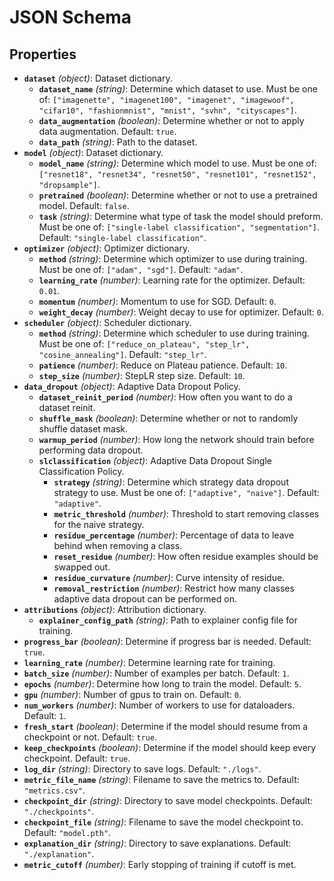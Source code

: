 # JSON Schema

## Properties

- **`dataset`** *(object)*: Dataset dictionary.
  - **`dataset_name`** *(string)*: Determine which dataset to use. Must be one of: `["imagenette", "imagenet100", "imagenet", "imagewoof", "cifar10", "fashionmnist", "mnist", "svhn", "cityscapes"]`.
  - **`data_augmentation`** *(boolean)*: Determine whether or not to apply data augmentation. Default: `true`.
  - **`data_path`** *(string)*: Path to the dataset.
- **`model`** *(object)*: Dataset dictionary.
  - **`model_name`** *(string)*: Determine which model to use. Must be one of: `["resnet18", "resnet34", "resnet50", "resnet101", "resnet152", "dropsample"]`.
  - **`pretrained`** *(boolean)*: Determine whether or not to use a pretrained model. Default: `false`.
  - **`task`** *(string)*: Determine what type of task the model should preform. Must be one of: `["single-label classification", "segmentation"]`. Default: `"single-label classification"`.
- **`optimizer`** *(object)*: Optimizer dictionary.
  - **`method`** *(string)*: Determine which optimizer to use during training. Must be one of: `["adam", "sgd"]`. Default: `"adam"`.
  - **`learning_rate`** *(number)*: Learning rate for the optimizer. Default: `0.01`.
  - **`momentum`** *(number)*: Momentum to use for SGD. Default: `0`.
  - **`weight_decay`** *(number)*: Weight decay to use for optimizer. Default: `0`.
- **`scheduler`** *(object)*: Scheduler dictionary.
  - **`method`** *(string)*: Determine which scheduler to use during training. Must be one of: `["reduce_on_plateau", "step_lr", "cosine_annealing"]`. Default: `"step_lr"`.
  - **`patience`** *(number)*: Reduce on Plateau patience. Default: `10`.
  - **`step_size`** *(number)*: StepLR step size. Default: `10`.
- **`data_dropout`** *(object)*: Adaptive Data Dropout Policy.
  - **`dataset_reinit_period`** *(number)*: How often you want to do a dataset reinit.
  - **`shuffle_mask`** *(boolean)*: Determine whether or not to randomly shuffle dataset mask.
  - **`warmup_period`** *(number)*: How long the network should train before performing data dropout.
  - **`slclassification`** *(object)*: Adaptive Data Dropout Single Classification Policy.
    - **`strategy`** *(string)*: Determine which strategy data dropout strategy to use. Must be one of: `["adaptive", "naive"]`. Default: `"adaptive"`.
    - **`metric_threshold`** *(number)*: Threshold to start removing classes for the naive strategy.
    - **`residue_percentage`** *(number)*: Percentage of data to leave behind when removing a class.
    - **`reset_residue`** *(number)*: How often residue examples should be swapped out.
    - **`residue_curvature`** *(number)*: Curve intensity of residue.
    - **`removal_restriction`** *(number)*: Restrict how many classes adaptive data dropout can be performed on.
- **`attributions`** *(object)*: Attribution dictionary.
  - **`explainer_config_path`** *(string)*: Path to explainer config file for training.
- **`progress_bar`** *(boolean)*: Determine if progress bar is needed. Default: `true`.
- **`learning_rate`** *(number)*: Determine learning rate for training.
- **`batch_size`** *(number)*: Number of examples per batch. Default: `1`.
- **`epochs`** *(number)*: Determine how long to train the model. Default: `5`.
- **`gpu`** *(number)*: Number of gpus to train on. Default: `0`.
- **`num_workers`** *(number)*: Number of workers to use for dataloaders. Default: `1`.
- **`fresh_start`** *(boolean)*: Determine if the model should resume from a checkpoint or not. Default: `true`.
- **`keep_checkpoints`** *(boolean)*: Determine if the model should keep every checkpoint. Default: `true`.
- **`log_dir`** *(string)*: Directory to save logs. Default: `"./logs"`.
- **`metric_file_name`** *(string)*: Filename to save the metrics to. Default: `"metrics.csv"`.
- **`checkpoint_dir`** *(string)*: Directory to save model checkpoints. Default: `"./checkpoints"`.
- **`checkpoint_file`** *(string)*: Filename to save the model checkpoint to. Default: `"model.pth"`.
- **`explanation_dir`** *(string)*: Directory to save explanations. Default: `"./explanation"`.
- **`metric_cutoff`** *(number)*: Early stopping of training if cutoff is met.
